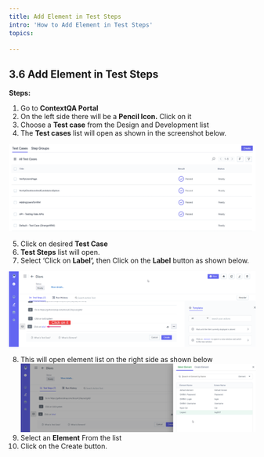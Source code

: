 ```yaml
---
title: Add Element in Test Steps
intro: 'How to Add Element in Test Steps'
topics:
  
---
```


## <a name="_ajtsmndpg3u4"></a>**3.6 Add Element in Test Steps** 

**Steps:** 

1. Go to **ContextQA Portal** 
2. On the left side there will be a **Pencil Icon.** Click on it 
3. Choose a **Test case** from the Design and Development list
4. The **Test cases** list will open as shown in the screenshot below.

![](imgs/test-case-list.png)

5. Click on desired **Test Case**
6. **Test Steps** list will open. 
7. Select ‘Click on **Label’,**  then Click on the **Label** button as shown below. 

![](imgs/Label%20Buttn.png)

8. This will open element list on the right side as shown below![](imgs/Select%20Element.png)
9. Select an **Element** From the list 
10. Click on the Create button.

